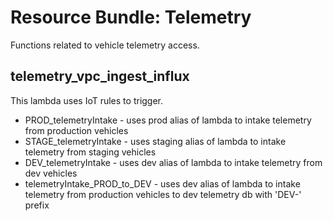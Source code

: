 # Resource Bundle: Telemetry

Functions related to vehicle telemetry access.

## telemetry_vpc_ingest_influx

This lambda uses IoT rules to trigger.

- PROD_telemetryIntake - uses prod alias of lambda to intake telemetry from production vehicles
- STAGE_telemetryIntake - uses staging alias of lambda to intake telemetry from staging vehicles
- DEV_telemetryIntake - uses dev alias of lambda to intake telemetry from dev vehicles
- telemetryIntake_PROD_to_DEV - uses dev alias of lambda to intake telemetry from production vehicles to dev telemetry db with 'DEV-' prefix
